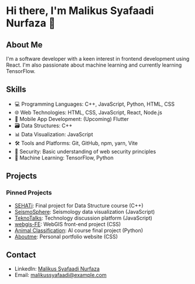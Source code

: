 # Hi there, I'm Malikus Syafaadi Nurfaza 👋

## About Me
I'm a software developer with a keen interest in frontend development using React. I'm also passionate about machine learning and currently learning TensorFlow.

## Skills
- 💻 Programming Languages: C++, JavaScript, Python, HTML, CSS
- 🌐 Web Technologies: HTML, CSS, JavaScript, React, Node.js
- 📱 Mobile App Development: (Upcoming) Flutter
- 🗃️ Data Structures: C++
- 📊 Data Visualization: JavaScript
- 🛠 Tools and Platforms: Git, GitHub, npm, yarn, Vite
- 🔐 Security: Basic understanding of web security principles
- 🤖 Machine Learning: TensorFlow, Python

## Projects
### Pinned Projects
- [SEHATi](https://github.com/Malikusfz/SEHATi): Final project for Data Structure course (C++)
- [SeismoSphere](https://github.com/Malikusfz/SeismoSphere): Seismology data visualization (JavaScript)
- [TeknoTalks](https://github.com/Malikusfz/TeknoTalks): Technology discussion platform (JavaScript)
- [webgis-FE](https://github.com/fathaaa/webgis-FE): WebGIS front-end project (CSS)
- [Animal Classification](https://github.com/GirasArya/Animal-Classification): AI course final project (Python)
- [Aboutme](https://github.com/Malikusfz/Aboutme): Personal portfolio website (CSS)

## Contact
- LinkedIn: [Malikus Syafaadi Nurfaza](https://www.linkedin.com/in/malikussyafaadinurfaza/)
- Email: [malikussyafaadi@example.com](mailto:malikussyafaadi@example.com)
